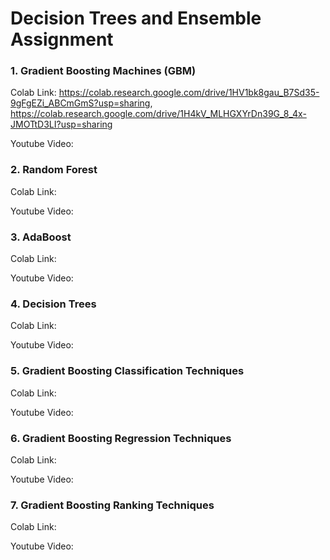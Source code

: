 # Decision Trees and Ensemble Assignment

### 1. Gradient Boosting Machines (GBM)

  Colab Link: https://colab.research.google.com/drive/1HV1bk8gau_B7Sd35-9gFgEZi_ABCmGmS?usp=sharing, https://colab.research.google.com/drive/1H4kV_MLHGXYrDn39G_8_4x-JMOTtD3LI?usp=sharing 

Youtube Video:

### 2. Random Forest

Colab Link:

Youtube Video:

### 3. AdaBoost

Colab Link:

Youtube Video:

### 4. Decision Trees

Colab Link:

Youtube Video:

### 5. Gradient Boosting Classification Techniques

Colab Link:

Youtube Video:

### 6. Gradient Boosting Regression Techniques

Colab Link:

Youtube Video:

### 7. Gradient Boosting Ranking Techniques

Colab Link:

Youtube Video:

